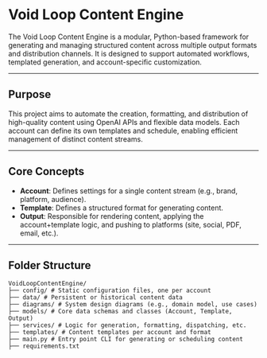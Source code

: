 # Void Loop Content Engine

The Void Loop Content Engine is a modular, Python-based framework for generating and managing structured content across multiple output formats and distribution channels. It is designed to support automated workflows, templated generation, and account-specific customization.

---

## Purpose

This project aims to automate the creation, formatting, and distribution of high-quality content using OpenAI APIs and flexible data models. Each account can define its own templates and schedule, enabling efficient management of distinct content streams.

---

## Core Concepts

- **Account**: Defines settings for a single content stream (e.g., brand, platform, audience).
- **Template**: Defines a structured format for generating content.
- **Output**: Responsible for rendering content, applying the account+template logic, and pushing to platforms (site, social, PDF, email, etc.).

---

## Folder Structure
```
VoidLoopContentEngine/
├── config/ # Static configuration files, one per account 
├── data/ # Persistent or historical content data
├── diagrams/ # System design diagrams (e.g., domain model, use cases)
├── models/ # Core data schemas and classes (Account, Template, Output)
├── services/ # Logic for generation, formatting, dispatching, etc.
├── templates/ # Content templates per account and format
├── main.py # Entry point CLI for generating or scheduling content
├── requirements.txt
```
